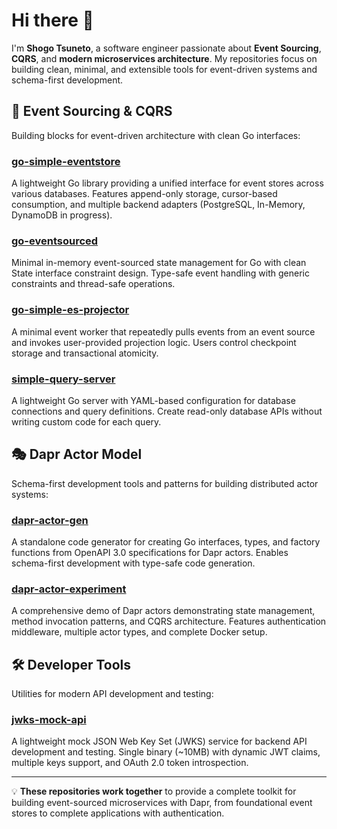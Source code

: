 # Hi there 👋

I'm **Shogo Tsuneto**, a software engineer passionate about **Event Sourcing**, **CQRS**, and **modern microservices architecture**. My repositories focus on building clean, minimal, and extensible tools for event-driven systems and schema-first development.

## 🎯 Event Sourcing & CQRS

Building blocks for event-driven architecture with clean Go interfaces:

### [go-simple-eventstore](https://github.com/shogotsuneto/go-simple-eventstore)
A lightweight Go library providing a unified interface for event stores across various databases. Features append-only storage, cursor-based consumption, and multiple backend adapters (PostgreSQL, In-Memory, DynamoDB in progress).

### [go-eventsourced](https://github.com/shogotsuneto/go-eventsourced)
Minimal in-memory event-sourced state management for Go with clean State interface constraint design. Type-safe event handling with generic constraints and thread-safe operations.

### [go-simple-es-projector](https://github.com/shogotsuneto/go-simple-es-projector)
A minimal event worker that repeatedly pulls events from an event source and invokes user-provided projection logic. Users control checkpoint storage and transactional atomicity.

### [simple-query-server](https://github.com/shogotsuneto/simple-query-server)
A lightweight Go server with YAML-based configuration for database connections and query definitions. Create read-only database APIs without writing custom code for each query.

## 🎭 Dapr Actor Model

Schema-first development tools and patterns for building distributed actor systems:

### [dapr-actor-gen](https://github.com/shogotsuneto/dapr-actor-gen)
A standalone code generator for creating Go interfaces, types, and factory functions from OpenAPI 3.0 specifications for Dapr actors. Enables schema-first development with type-safe code generation.

### [dapr-actor-experiment](https://github.com/shogotsuneto/dapr-actor-experiment)
A comprehensive demo of Dapr actors demonstrating state management, method invocation patterns, and CQRS architecture. Features authentication middleware, multiple actor types, and complete Docker setup.

## 🛠️ Developer Tools

Utilities for modern API development and testing:

### [jwks-mock-api](https://github.com/shogotsuneto/jwks-mock-api)
A lightweight mock JSON Web Key Set (JWKS) service for backend API development and testing. Single binary (~10MB) with dynamic JWT claims, multiple keys support, and OAuth 2.0 token introspection.

---

💡 **These repositories work together** to provide a complete toolkit for building event-sourced microservices with Dapr, from foundational event stores to complete applications with authentication.